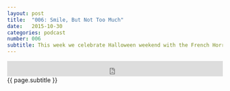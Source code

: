 ```yaml
---
layout: post
title:  "006: Smile, But Not Too Much"
date:   2015-10-30
categories: podcast
number: 006
subtitle: This week we celebrate Halloween weekend with the French Horror film, <a href="http://www.imdb.com/title/tt0053459/?ref_=nv_sr_1" target="_blank">Eyes Without A Face</a>! We discuss score, the role of guilt inside of Dr. Génnessier, how the psychology of the characters played a part in this being an unconventional horror film, and gore. <br><br>Spooky!
---
```


<iframe frameborder='0' height='36px' scrolling='no' seamless src='https://simplecast.fm/e/19384?style=dark' width='100%'></iframe>

<br>
<span class="episode_text">
{{ page.subtitle }}
</span>
<br><br>
